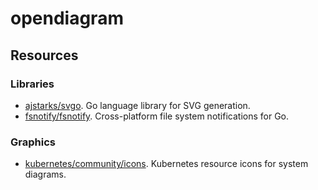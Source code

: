 # opendiagram



## Resources
### Libraries
* [ajstarks/svgo](https://github.com/ajstarks/svgo). Go language library for SVG generation.
* [fsnotify/fsnotify](https://github.com/fsnotify/fsnotify). Cross-platform file system notifications for Go.

### Graphics
* [kubernetes/community/icons](https://github.com/kubernetes/community/tree/master/icons). Kubernetes resource icons for system diagrams.
